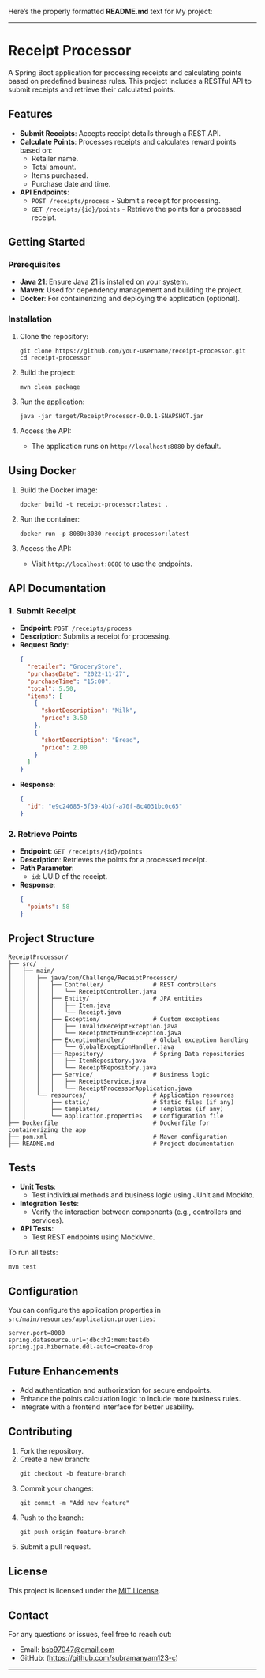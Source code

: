 Here’s the properly formatted **README.md** text for My project:

---

# Receipt Processor

A Spring Boot application for processing receipts and calculating points based on predefined business rules. This project includes a RESTful API to submit receipts and retrieve their calculated points.

## Features

- **Submit Receipts**: Accepts receipt details through a REST API.
- **Calculate Points**: Processes receipts and calculates reward points based on:
  - Retailer name.
  - Total amount.
  - Items purchased.
  - Purchase date and time.
- **API Endpoints**:
  - `POST /receipts/process` - Submit a receipt for processing.
  - `GET /receipts/{id}/points` - Retrieve the points for a processed receipt.

## Getting Started

### Prerequisites

- **Java 21**: Ensure Java 21 is installed on your system.
- **Maven**: Used for dependency management and building the project.
- **Docker**: For containerizing and deploying the application (optional).

### Installation

1. Clone the repository:
   ```
   git clone https://github.com/your-username/receipt-processor.git
   cd receipt-processor
   ```

2. Build the project:
   ```
   mvn clean package
   ```

3. Run the application:
   ```
   java -jar target/ReceiptProcessor-0.0.1-SNAPSHOT.jar
   ```

4. Access the API:
   - The application runs on `http://localhost:8080` by default.

## Using Docker

1. Build the Docker image:
   ```
   docker build -t receipt-processor:latest .
   ```

2. Run the container:
   ```
   docker run -p 8080:8080 receipt-processor:latest
   ```

3. Access the API:
   - Visit `http://localhost:8080` to use the endpoints.

## API Documentation

### **1. Submit Receipt**
- **Endpoint**: `POST /receipts/process`
- **Description**: Submits a receipt for processing.
- **Request Body**:
  ```json
  {
    "retailer": "GroceryStore",
    "purchaseDate": "2022-11-27",
    "purchaseTime": "15:00",
    "total": 5.50,
    "items": [
      {
        "shortDescription": "Milk",
        "price": 3.50
      },
      {
        "shortDescription": "Bread",
        "price": 2.00
      }
    ]
  }
  ```
- **Response**:
  ```json
  {
    "id": "e9c24685-5f39-4b3f-a70f-8c4031bc0c65"
  }
  ```

### **2. Retrieve Points**
- **Endpoint**: `GET /receipts/{id}/points`
- **Description**: Retrieves the points for a processed receipt.
- **Path Parameter**:
  - `id`: UUID of the receipt.
- **Response**:
  ```json
  {
    "points": 58
  }
  ```

## Project Structure

```
ReceiptProcessor/
├── src/
│   ├── main/
│   │   ├── java/com/Challenge/ReceiptProcessor/
│   │   │   ├── Controller/              # REST controllers
│   │   │   │   └── ReceiptController.java
│   │   │   ├── Entity/                  # JPA entities
│   │   │   │   ├── Item.java
│   │   │   │   └── Receipt.java
│   │   │   ├── Exception/               # Custom exceptions
│   │   │   │   ├── InvalidReceiptException.java
│   │   │   │   └── ReceiptNotFoundException.java
│   │   │   ├── ExceptionHandler/        # Global exception handling
│   │   │   │   └── GlobalExceptionHandler.java
│   │   │   ├── Repository/              # Spring Data repositories
│   │   │   │   ├── ItemRepository.java
│   │   │   │   └── ReceiptRepository.java
│   │   │   ├── Service/                 # Business logic
│   │   │   │   ├── ReceiptService.java
│   │   │   │   └── ReceiptProcessorApplication.java
│   │   └── resources/                   # Application resources
│   │       ├── static/                  # Static files (if any)
│   │       ├── templates/               # Templates (if any)
│   │       └── application.properties   # Configuration file
├── Dockerfile                           # Dockerfile for containerizing the app
├── pom.xml                              # Maven configuration
├── README.md                            # Project documentation

```

## Tests

- **Unit Tests**:
  - Test individual methods and business logic using JUnit and Mockito.
- **Integration Tests**:
  - Verify the interaction between components (e.g., controllers and services).
- **API Tests**:
  - Test REST endpoints using MockMvc.

To run all tests:
```
mvn test
```

## Configuration

You can configure the application properties in `src/main/resources/application.properties`:
```
server.port=8080
spring.datasource.url=jdbc:h2:mem:testdb
spring.jpa.hibernate.ddl-auto=create-drop
```

## Future Enhancements

- Add authentication and authorization for secure endpoints.
- Enhance the points calculation logic to include more business rules.
- Integrate with a frontend interface for better usability.

## Contributing

1. Fork the repository.
2. Create a new branch:
   ```
   git checkout -b feature-branch
   ```
3. Commit your changes:
   ```
   git commit -m "Add new feature"
   ```
4. Push to the branch:
   ```
   git push origin feature-branch
   ```
5. Submit a pull request.

## License

This project is licensed under the [MIT License](LICENSE).

## Contact

For any questions or issues, feel free to reach out:

- Email:  bsb97047@gmail.com
- GitHub: (https://github.com/subramanyam123-c)

---

